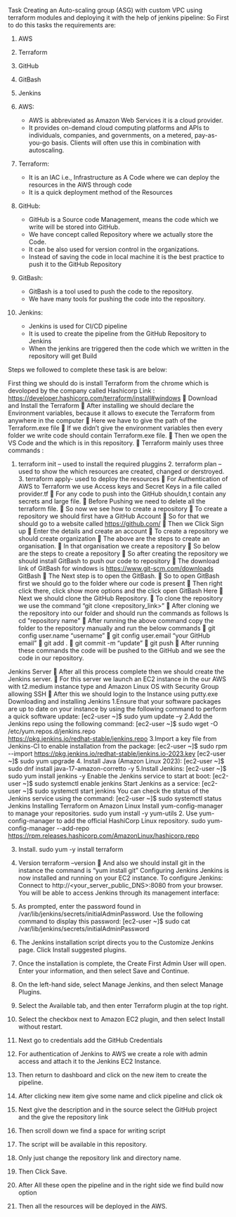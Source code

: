 Task
Creating an Auto-scaling group (ASG) with custom VPC using terraform modules and deploying it with the help of jenkins pipeline:
 So First to do this tasks the requirements are:
1. AWS
2. Terraform
3. GitHub 
4. GitBash
5. Jenkins
 
1. AWS:
   - AWS is abbreviated as Amazon Web Services it is a cloud provider.
   - It provides on-demand cloud computing platforms and APIs to individuals, companies, and governments, on a metered, pay-as-you-go basis. Clients will often use this in combination with autoscaling.
2. Terraform:
   - It is an IAC i.e., Infrastructure as A Code where we can deploy the resources in the AWS through code
   - It is a quick deployment method of the Resources
3. GitHub:
   - GitHub is a Source code Management, means the code which we write will be stored into GitHub.
   - We have concept called Repository where we actually store the Code.
   - It can be also used for version control in the organizations.
   - Instead of saving the code in local machine it is the best practice               to push it to the GitHub Repository
4. GitBash:
   - GitBash is a tool used to push the code to the repository.
   - We have many tools for pushing the code into the repository.
5. Jenkins:
   - Jenkins is used for CI/CD pipeline
   - It is used to create the pipeline from the GitHub Repository to Jenkins
   - When the jenkins are triggered then the code which we written in the repository will get    Build

Steps we followed to complete these task is are below:

First thing we should do is install Terraform from the chrome which is devoloped by the company called Hashicorp
                 Link :    https://developer.hashicorp.com/terraform/install#windows
	Download and Install the Terraform
	After installing we should declare the Environment variables, because it allows to execute the Terraform from anywhere in the computer 
	Here we have to give the path of the Terraform.exe file
	If we didn’t give the environment variables then every folder we write code should contain Terraform.exe file.
	Then we open the VS Code and the which is in this repository.
	Terraform mainly uses three commands : 
1. terraform init – used to install the required pluggins
       2. terraform plan – used to show the which resources are created, changed or derstroyed.
       3. terraform apply- used to deploy the resources
	For Authentication of AWS to Terraform we use Access keys and Secret Keys in a file called provider.tf
	For any code to push into the GitHub shouldn,t contain any secrets and large file.
	Before Pushing we need to delete all the terraform file.
	So now we see how to create a repository
	To create a repository we should first have a GitHub Account
	So for that we should go to a website called  https://github.com/
	Then we Click Sign up
	Enter the details and create an account
	To create a repository we should create organization
	The above are the steps to create an organisation.
	In that organisation we create a repository
	So below are the steps to create a repository
	So after creating the repository we should install GitBash to push our code to repository
	The download link of GitBash for windows is https://www.git-scm.com/downloads
GitBash
	The Next step is to open the GitBash.
	So to open GitBash first we should go to the folder where our code is present
	Then right click there, click show more options and the click open GitBash Here
	Next we should clone the GitHub Repository.
	To clone the repository we use the command “git clone <repository_link>”
	After cloning we the repository into our folder and should run the commands as follows
   ls
   cd "repository name"
	After running the above command copy the folder to the repository manually and run the below commands
	git config user.name “username”
	git config user.email “your GitHub email”
	git add .
	git commit -m “update”
	git push 
	After running these commands the code will be pushed to the GitHub and we see the code in our repository.

Jenkins Server
	After all this process complete then we should create the Jenkins server.
	For this server we launch an EC2 instance in the our AWS with t2.medium instance type and Amazon Linux OS with Security Group allowing SSH 
	After this we should login to the Instance using putty.exe
 Downloading and installing Jenkins
1.Ensure that your software packages are up to date on your instance by using the following command to perform a quick software update:
[ec2-user ~]$ sudo yum update –y
2.Add the Jenkins repo using the following command:
[ec2-user ~]$ sudo wget -O /etc/yum.repos.d/jenkins.repo \
                                  	 https://pkg.jenkins.io/redhat-stable/jenkins.repo
3.Import a key file from Jenkins-CI to enable installation from the package:
	[ec2-user ~]$ sudo rpm --import https://pkg.jenkins.io/redhat-stable/jenkins.io-2023.key
	[ec2-user ~]$ sudo yum upgrade
4. Install Java (Amazon Linux 2023):
[ec2-user ~]$ sudo dnf install java-17-amazon-corretto -y
5.Install Jenkins:
[ec2-user ~]$ sudo yum install jenkins -y
Enable the Jenkins service to start at boot:
[ec2-user ~]$ sudo systemctl enable jenkins
Start Jenkins as a service:
[ec2-user ~]$ sudo systemctl start jenkins
You can check the status of the Jenkins service using the command:
[ec2-user ~]$ sudo systemctl status Jenkins
Installing Terraform on Amazon Linux
Install yum-config-manager to manage your repositories.
sudo yum install -y yum-utils
2. Use yum-config-manager to add the official HashiCorp Linux repository.
sudo yum-config-manager --add-repo https://rpm.releases.hashicorp.com/AmazonLinux/hashicorp.repo

3. Install.
sudo yum -y install terraform

4. Version
terraform –version
	And also we should install git in the instance the command is “yum install git”
Configuring Jenkins
Jenkins is now installed and running on your EC2 instance. To configure Jenkins:
Connect to http://<your_server_public_DNS>:8080 from your browser. You will be able to access Jenkins through its management interface:
1.	As prompted, enter the password found in /var/lib/jenkins/secrets/initialAdminPassword.
           Use the following command to display this password:
[ec2-user ~]$ sudo cat /var/lib/jenkins/secrets/initialAdminPassword
2.	The Jenkins installation script directs you to the Customize Jenkins page. Click Install suggested plugins.
3.	Once the installation is complete, the Create First Admin User will open. Enter your information, and then select Save and Continue.
4.	On the left-hand side, select Manage Jenkins, and then select Manage Plugins.
5.	Select the Available tab, and then enter Terraform plugin at the top right.
6.	Select the checkbox next to Amazon EC2 plugin, and then select Install without restart.
7.	Next go to credentials add the GitHub Credentials 
8.	For authentication of Jenkins to AWS we create a role with admin access and attach it to the Jenkins EC2 Instance.
9.	Then return to dashboard and click on the new item to create the pipeline.
10.	After clicking new item give some name and click pipeline and click ok
11.	Next give the description and in the source select the GitHub project and the give the repository link 
12.	Then scroll down we find a space for writing script 
13.	The script will be available in this repository.
14.	Only just change the repository link and directory name.
15.	Then Click Save.
16.	After All these open the pipeline and in the right side we find build now option
17.	Then all the resources will be deployed in the AWS.

